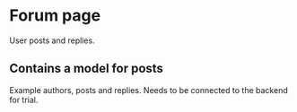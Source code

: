 # Forum page

User posts and replies.

## Contains a model for posts

Example authors, posts and replies. Needs to be connected to the backend for trial.
